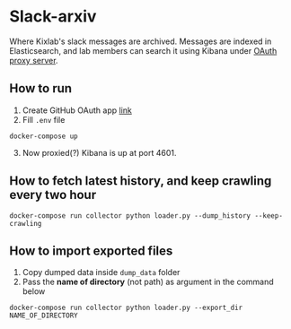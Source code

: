 # Slack-arxiv

Where Kixlab's slack messages are archived. Messages are indexed in Elasticsearch, and lab members can search it using Kibana under [OAuth proxy server](https://github.com/bitly/oauth2_proxy).

How to run
---
1. Create GitHub OAuth app [link](https://github.com/settings/developers)
2. Fill `.env` file
```commandline
docker-compose up
```
3. Now proxied(?) Kibana is up at port 4601.

How to fetch latest history, and keep crawling every two hour
---
```commandline
docker-compose run collector python loader.py --dump_history --keep-crawling
```

How to import exported files
---
1. Copy dumped data inside `dump_data` folder
2. Pass the **name of directory** (not path) as argument in the command below
```commandline
docker-compose run collector python loader.py --export_dir NAME_OF_DIRECTORY
```
